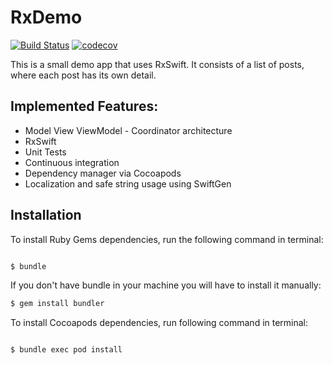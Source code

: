 # RxDemo

[![Build Status](https://api.travis-ci.org/enriquebk/RxDemo.svg?branch=master)](https://travis-ci.org/enriquebk/RxDemo)
[![codecov](https://codecov.io/gh/enriquebk/RxDemo/branch/master/graph/badge.svg)](https://codecov.io/gh/enriquebk/RxDemo)

This is a small demo app that uses RxSwift. It consists of a list of posts, where each post has its own detail. 

## Implemented Features:

* Model View ViewModel - Coordinator architecture
* RxSwift
* Unit Tests
* Continuous integration
* Dependency manager via Cocoapods 
* Localization and safe string usage using SwiftGen

## Installation
To install Ruby Gems dependencies, run the following command in terminal: 

```bash

$ bundle

```

If you don't have bundle in your machine you will have to install it manually: 

```bash
$ gem install bundler
```

To install Cocoapods dependencies, run following command in terminal:

```bash

$ bundle exec pod install

```
